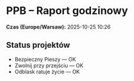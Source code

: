 # PPB – Raport godzinowy
**Czas (Europe/Warsaw):** 2025-10-25 10:26

## Status projektów
- Bezpieczny Pieszy — OK
- Zwolnij przy przejściu — OK
- Odblask ratuje życie — OK

